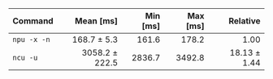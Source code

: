 | Command | Mean [ms] | Min [ms] | Max [ms] | Relative |
|:---|---:|---:|---:|---:|
| `npu -x -n` | 168.7 ± 5.3 | 161.6 | 178.2 | 1.00 |
| `ncu -u` | 3058.2 ± 222.5 | 2836.7 | 3492.8 | 18.13 ± 1.44 |
